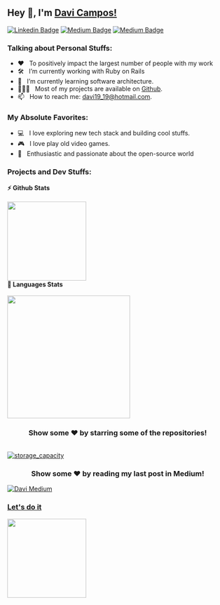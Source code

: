 ## Hey 👋, I'm [Davi Campos!](https://github.com/davi19/)

[![Linkedin Badge](https://img.shields.io/badge/-LinkedIn-0e76a8?style=for-the-badge&logo=Linkedin&logoColor=white)](https://www.linkedin.com/in/davi-campos-gon%C3%A7alves-212439124/) [![Medium Badge](https://img.shields.io/badge/medium-%2312100E.svg?&style=for-the-badge&logo=medium&logoColor=white)](https://davi19-19.medium.com/) [![Medium Badge](https://img.shields.io/badge/Linux-FCC624?style=for-the-badge&logo=linux&logoColor=black)](https://davi19-19.medium.com/)


### Talking about Personal Stuffs:

- ❤️ &nbsp; To positively impact the largest number of people with my work<br /> 
- 🛠 &nbsp; I’m currently working with Ruby on Rails<br /> 
- 🚀 &nbsp; I’m currently learning software architecture.
- 👨🏻‍💻 &nbsp; Most of my projects are available on [Github](https://github.com/davi19).
- 📫 &nbsp; How to reach me: davi19_19@hotmail.com.

### My Absolute Favorites:

- 💻 &nbsp; I love exploring new tech stack and building cool stuffs.
- 🎮 &nbsp; I love play old video games.
- 🐧 &nbsp; Enthusiastic and passionate about the open-source world


<!--
<code><img height="25" src="https://raw.githubusercontent.com/github/explore/80688e429a7d4ef2fca1e82350fe8e3517d3494d/topics/sass/sass.png" alt="sass"></code>
-->

### Projects and Dev Stuffs:


  <summary><b>⚡ Github Stats</b></summary>
  <br/>
<img height="180em" src="https://github-readme-stats-davi19.vercel.app/api?username=davi19&count_private=true&show_icons=true&theme=dracula" />
<summary><b>🚀 Languages Stats</b></summary>
  <br/>
<img height="280em" src="https://github-readme-stats-davi19.vercel.app/api/top-langs/?username=davi19&hide=java,html,css,SCSS,ASP.NET,Sass&langs_count=20"/>
  <br/>
<div align="center">

### Show some ❤️ by starring some of the repositories!

</div>
    <br />
<a href="https://github.com/davi19/storage_capacity">
  <img align="center" src="https://github-readme-stats.vercel.app/api/pin/?username=davi19&repo=storage_capacity&show_icons=true&line_height=27&title_color=6aa6f8&text_color=8a919a&icon_color=6aa6f8&bg_color=0e1116" alt="storage_capacity" />
</a>
<div align="center">

### Show some ❤️ by reading my last post in Medium!

</div>
<a href="https://davi19-19.medium.com/">
  <img align="center" src="https://github-readme-medium-card.vercel.app/getMediumBlogs?username=davi19-19&limit=1&type=horizontal" alt="Davi Medium" />
  <br />
  
### Let's do it
<img height="180em" src="https://media.giphy.com/media/VspTn3CPKAHoA/source.gif" />

